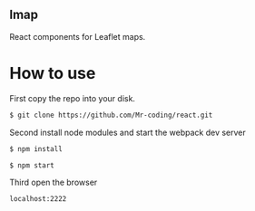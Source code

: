 ## lmap
React components for Leaflet maps.
# How to use
First copy the repo into your disk.
```bash
$ git clone https://github.com/Mr-coding/react.git
```
Second install node modules and start the webpack dev server
```bash
$ npm install

$ npm start
```
Third open the browser
```bash
localhost:2222
```